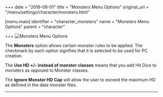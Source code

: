 +++
date = "2016-08-01"
title = "Monsters Menu Options"
original_url = "/menu/settings/character/monsters.html"

[menu.main]
    identifier = "character_monsters"
    name = "Monsters Menu Options"
    parent = "character"
    
+++
![Monsters Menu Options](../../../images/preferences/monsters.png)

The **Monsters** option allows certain monster rules to be applied. The
checkmark by each option signifies that it is selected to be used for PC
creation.

The **Use HD +/- instead of monster classes** means that you add Hit
Dice to monsters as opposed to Monster classes.

The **Ignore Monster HD Cap** will allow the user to exceed the maximum
HD as defined in the data monster files.

------------------------------------------------------------------------




